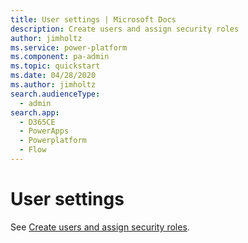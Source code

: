 ```yaml
---
title: User settings | Microsoft Docs
description: Create users and assign security roles
author: jimholtz
ms.service: power-platform
ms.component: pa-admin
ms.topic: quickstart
ms.date: 04/28/2020
ms.author: jimholtz
search.audienceType: 
  - admin 
search.app:
  - D365CE
  - PowerApps
  - Powerplatform
  - Flow
---
```

# User settings

See [Create users and assign security roles](create-users-assign-online-security-roles.md).